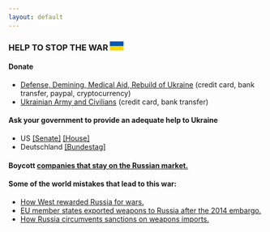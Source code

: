 ```yaml
---
layout: default
---
```


### HELP TO STOP THE WAR <img src="/img/flag.jpg" height="18">

#### Donate
- [Defense, Demining, Medical Aid, Rebuild of Ukraine](https://u24.gov.ua/) (credit card, bank transfer, paypal, cryptocurrency)
- [Ukrainian Army and Civilians](https://bank.gov.ua/en/) (credit card, bank transfer)

#### Ask your government to provide an adequate help to Ukraine
- US [[Senate]](https://www.senate.gov/senators/senators-contact.htm) [[House]](https://www.house.gov/representatives)  
- Deutschland [[Bundestag]](https://www.bundestag.de/abgeordnete)

#### Boycott [companies that stay on the Russian market.](https://som.yale.edu/story/2022/almost-1000-companies-have-curtailed-operations-russia-some-remain)

#### Some of the world mistakes that lead to this war:
- [How West rewarded Russia for wars.](https://www.eurointegration.com.ua/eng/articles/2022/03/21/7136335/) 
- [EU member states exported weapons to Russia after the 2014 embargo.](https://www.investigate-europe.eu/en/2022/eu-states-exported-weapons-to-russia/)
- [How Russia circumvents sanctions on weapons imports.](https://www.pravda.com.ua/eng/articles/2022/04/25/7341956/)
<br>
<br>

<a class="twitter-timeline" href="https://twitter.com/maximmath"></a>
<script async src="https://platform.twitter.com/widgets.js" charset="utf-8">
</script>
